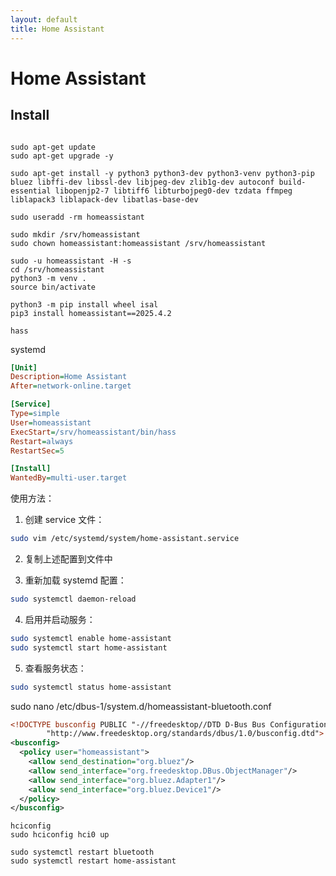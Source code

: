 ```yaml
---
layout: default
title: Home Assistant
---
```


# Home Assistant

## Install

```shell

sudo apt-get update
sudo apt-get upgrade -y

sudo apt-get install -y python3 python3-dev python3-venv python3-pip bluez libffi-dev libssl-dev libjpeg-dev zlib1g-dev autoconf build-essential libopenjp2-7 libtiff6 libturbojpeg0-dev tzdata ffmpeg liblapack3 liblapack-dev libatlas-base-dev

sudo useradd -rm homeassistant

sudo mkdir /srv/homeassistant
sudo chown homeassistant:homeassistant /srv/homeassistant

sudo -u homeassistant -H -s
cd /srv/homeassistant
python3 -m venv .
source bin/activate

python3 -m pip install wheel isal
pip3 install homeassistant==2025.4.2

hass
```

systemd

```ini
[Unit]
Description=Home Assistant
After=network-online.target

[Service]
Type=simple
User=homeassistant
ExecStart=/srv/homeassistant/bin/hass
Restart=always
RestartSec=5

[Install]
WantedBy=multi-user.target
```

使用方法：

1. 创建 service 文件：
```bash
sudo vim /etc/systemd/system/home-assistant.service
```

2. 复制上述配置到文件中

3. 重新加载 systemd 配置：
```bash
sudo systemctl daemon-reload
```

4. 启用并启动服务：
```bash
sudo systemctl enable home-assistant 
sudo systemctl start home-assistant
```

5. 查看服务状态：
```bash
sudo systemctl status home-assistant
```


sudo nano /etc/dbus-1/system.d/homeassistant-bluetooth.conf

```xml
<!DOCTYPE busconfig PUBLIC "-//freedesktop//DTD D-Bus Bus Configuration 1.0//EN"
        "http://www.freedesktop.org/standards/dbus/1.0/busconfig.dtd">
<busconfig>
  <policy user="homeassistant">
    <allow send_destination="org.bluez"/>
    <allow send_interface="org.freedesktop.DBus.ObjectManager"/>
    <allow send_interface="org.bluez.Adapter1"/>
    <allow send_interface="org.bluez.Device1"/>
  </policy>
</busconfig>
```

```shell
hciconfig
sudo hciconfig hci0 up

sudo systemctl restart bluetooth
sudo systemctl restart home-assistant
```
